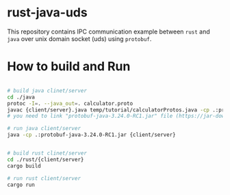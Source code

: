 # rust-java-uds

This repository contains IPC communication example between `rust` and `java` over unix domain socket (uds) using `protobuf`.

# How to build and Run
```bash

# build java clinet/server
cd ./java
protoc -I=. --java_out=. calculator.proto
javac {client/server}.java temp/tutorial/calculatorProtos.java -cp .:protobuf-java-3.24.0-RC1.jar
# you need to link "protobuf-java-3.24.0-RC1.jar" file (https://jar-download.com/artifacts/com.google.protobuf/protobuf-java/3.24.0/source-code)

# run java client/server
java -cp .:protobuf-java-3.24.0-RC1.jar {client/server}


# build rust clinet/server
cd ./rust/{client/server}
cargo build

# run rust client/server
cargo run

```